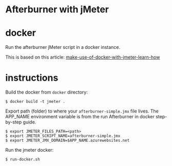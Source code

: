 # Afterburner with jMeter

# docker

Run the afterburner jMeter script in a docker instance.

This is based on this article: [make-use-of-docker-with-jmeter-learn-how](https://www.blazemeter.com/blog/make-use-of-docker-with-jmeter-learn-how)

# instructions

Build the docker from `docker` directory:
    
    $ docker build -t jmeter .
    
Export path (folder) to where your `afterburner-simple.jmx` file lives. The APP_NAME environment variable is from the run 
Afterburner in docker step-by-step guide.

    $ export JMETER_FILES_PATH=<path>
    $ export JMETER_SCRIPT_NAME=afterburner-simple.jmx
    $ export JMETER_JMX_DOMAIN=$APP_NAME.azurewebsites.net

Run the jmeter docker:

    $ run-docker.sh
    